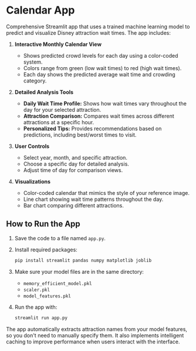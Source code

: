 # Calendar App

Comprehensive Streamlit app that uses a trained machine learning model to predict and visualize Disney attraction wait times. The app includes:

1.  **Interactive Monthly Calendar View**

    * Shows predicted crowd levels for each day using a color-coded system.
    * Colors range from green (low wait times) to red (high wait times).
    * Each day shows the predicted average wait time and crowding category.

2.  **Detailed Analysis Tools**

    * **Daily Wait Time Profile:** Shows how wait times vary throughout the day for your selected attraction.
    * **Attraction Comparison:** Compares wait times across different attractions at a specific hour.
    * **Personalized Tips:** Provides recommendations based on predictions, including best/worst times to visit.

3.  **User Controls**

    * Select year, month, and specific attraction.
    * Choose a specific day for detailed analysis.
    * Adjust time of day for comparison views.

4.  **Visualizations**

    * Color-coded calendar that mimics the style of your reference image.
    * Line chart showing wait time patterns throughout the day.
    * Bar chart comparing different attractions.

## How to Run the App

1.  Save the code to a file named `app.py`.
2.  Install required packages:

    ```bash
    pip install streamlit pandas numpy matplotlib joblib
    ```

3.  Make sure your model files are in the same directory:

    * `memory_efficient_model.pkl`
    * `scaler.pkl`
    * `model_features.pkl`

4.  Run the app with:

    ```bash
    streamlit run app.py
    ```

The app automatically extracts attraction names from your model features, so you don't need to manually specify them. It also implements intelligent caching to improve performance when users interact with the interface.
